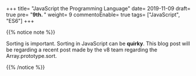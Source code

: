 +++
title= "JavaScript the Programming Language"
date= 2019-11-09
draft= true
pre= "<b>9th. </b>"
weight= 9
commentoEnable= true
tags= ["JavaScript", "ES6"]
+++

{{% notice note %}}

Sorting is important. Sorting in JavaScript can be **quirky**. This blog post will be regarding a recent post made by the v8 team regarding the Array.prototype.sort.

{{% /notice %}}